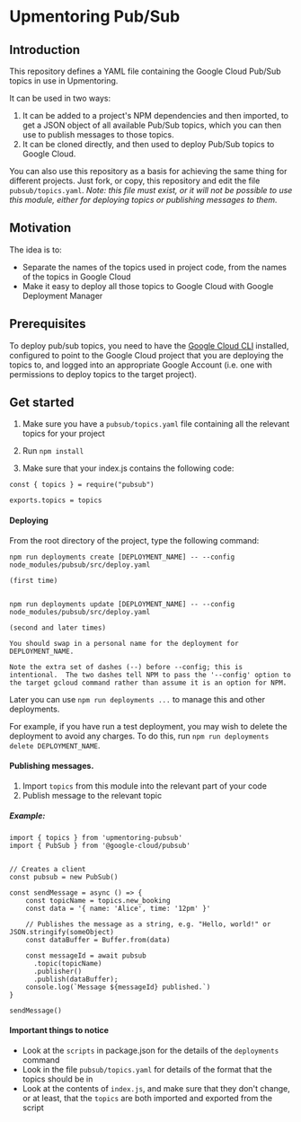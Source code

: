 # Upmentoring Pub/Sub


## Introduction

This repository defines a YAML file containing the Google Cloud Pub/Sub topics in use in Upmentoring.

It can be used in two ways:

1.  It can be added to a project's NPM dependencies and then imported, to get a JSON object of all available Pub/Sub topics, which you can then use to publish messages to those topics.
2.	It can be cloned directly, and then used to deploy Pub/Sub topics to Google Cloud.

You can also use this repository as a basis for achieving the same thing for different projects.  Just fork, or copy, this repository and edit the file `pubsub/topics.yaml`.  *Note: this file must exist, or it will not be possible to use this module, either for deploying topics or publishing messages to them.*


## Motivation

The idea is to:

- Separate the names of the topics used in project code, from the names of the topics in Google Cloud
- Make it easy to deploy all those topics to Google Cloud with Google Deployment Manager


## Prerequisites

To deploy pub/sub topics, you need to have the [Google Cloud CLI](https://cloud.google.com/sdk/) installed, configured to point to the Google Cloud project that you are deploying the topics to, and logged into an appropriate Google Account (i.e. one with permissions to deploy topics to the target project).


## Get started

1.  Make sure you have a `pubsub/topics.yaml` file containing all the relevant topics for your project

2.  Run `npm install`

3.  Make sure that your index.js contains the following code:

```
const { topics } = require("pubsub")

exports.topics = topics
```


#### Deploying

From the root directory of the project, type the following command:

```
npm run deployments create [DEPLOYMENT_NAME] -- --config node_modules/pubsub/src/deploy.yaml

(first time)


npm run deployments update [DEPLOYMENT_NAME] -- --config node_modules/pubsub/src/deploy.yaml

(second and later times)

You should swap in a personal name for the deployment for DEPLOYMENT_NAME.

Note the extra set of dashes (--) before --config; this is intentional.  The two dashes tell NPM to pass the '--config' option to the target gcloud command rather than assume it is an option for NPM.
```
Later you can use `npm run deployments ...` to manage this and other deployments.

For example, if you have run a test deployment, you may wish to delete the deployment to avoid any charges.  To do this, run `npm run deployments delete DEPLOYMENT_NAME`.


#### Publishing messages.

1.  Import `topics` from this module into the relevant part of your code
2.  Publish message to the relevant topic

##### Example:

```
import { topics } from 'upmentoring-pubsub'
import { PubSub } from '@google-cloud/pubsub'


// Creates a client
const pubsub = new PubSub()

const sendMessage = async () => {
	const topicName = topics.new_booking
	const data = '{ name: 'Alice', time: '12pm' }'

	// Publishes the message as a string, e.g. "Hello, world!" or JSON.stringify(someObject)
	const dataBuffer = Buffer.from(data)

	const messageId = await pubsub
	  .topic(topicName)
	  .publisher()
	  .publish(dataBuffer);
	console.log(`Message ${messageId} published.`)
}

sendMessage()
```

#### Important things to notice

- Look at the `scripts` in package.json for the details of the `deployments` command
- Look in the file `pubsub/topics.yaml` for details of the format that the topics should be in
- Look at the contents of `index.js`, and make sure that they don't change, or at least, that the `topics` are both imported and exported from the script
